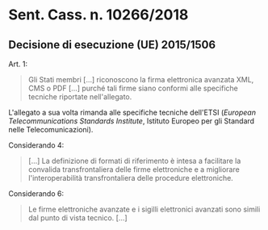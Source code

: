 # Sent. Cass. n. 10266/2018

## Decisione di esecuzione (UE) 2015/1506

Art. 1:

> Gli Stati membri [...] riconoscono la firma elettronica avanzata XML, CMS o PDF [...] purché tali firme siano conformi alle specifiche tecniche riportate nell'allegato.

L'allegato a sua volta rimanda alle specifiche tecniche dell'ETSI (_European Telecommunications Standards Institute_, Istituto Europeo per gli Standard nelle Telecomunicazioni).

Considerando 4:

> [...] La definizione di formati di riferimento è intesa a facilitare la convalida transfrontaliera delle firme elettroniche e a migliorare l'interoperabilità transfrontaliera delle procedure elettroniche.

Considerando 6:

> Le firme elettroniche avanzate e i sigilli elettronici avanzati sono simili dal punto di vista tecnico. [...]

